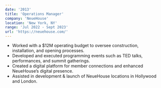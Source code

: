```yaml
---
date: '2013'
title: 'Operations Manager'
company: 'NeueHouse'
location: 'New York, NY'
range: 'Jul 2022 - Sept 2023'
url: 'https://neuehouse.com/'
---
```


- Worked with a $12M operating budget to oversee construction, installation, and opening processes.
- Developed and executed programming events such as TED talks, performances, and summit gatherings.
- Created a digital platform for member connections and enhanced NeueHouse’s digital presence.
- Assisted in development & launch of NeueHouse locations in Hollywood and London.
